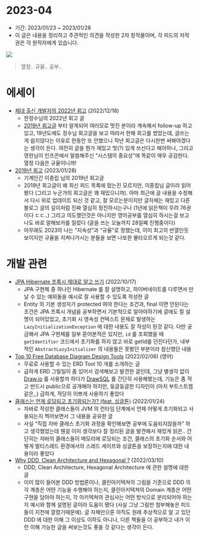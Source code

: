 # 2023-04

- 기간: 2023/01/23 ~ 2023/01/28
- 이 글은 내용을 정리하고 주관적인 의견을 작성한 2차 창작물이며, 각 피드의 저작권은 각 원작자에게 있습니다.

![](https://images.unsplash.com/photo-1610116306796-6fea9f4fae38?ixlib=rb-4.0.3&q=80&fm=jpg&crop=entropy&cs=tinysrgb)

> 열정.. 규율.. 공부..
> 

# 에세이

- [체대 출신 개발자의 2022년 회고](https://ryan-han.com/post/memoirs/memoirs2022/) (2022/12/18)
    - 한정수님의 2022년 회고 글
    - [2019년 회고글](https://ryan-han.com/post/memoirs/memoirs2019/) 부터 알게되어 여러모로 멋진 분이라 계속해서 follow-up 하고있고, 19년도에도 정수님 회고글을 보고 따라서 한해 회고를 썼었는데, 글쓰는게 쉽지않다는 이유로 한동안 또 안했으니 작년 회고글은 다시한번 써봐야겠다는 생각이 든다. 여전히 글을 뭔가 재밌고 멋(?) 있게 쓰신다고 해야하나, 그리고 영한님이 인프콘에서 말씀해주신 “시스템의 중요성”에 똑같이 매우 공감한다. 열정 다음은 규율이니까!
- [2019년 회고](https://johngrib.github.io/wiki/review/2019/?url=https://johngrib.github.io/wiki/review/2019/) (2023/01/28)
    - 기계인간 이종립 님의 2019년 회고글
    - 2019년 회고글이 왜 최신 피드 목록에 떴는진 모르지만, 이종립님 글이라 읽어봤다 (그리고 누군가의 회고글은 꽤 재밌으니까). 아마 최근에 글 내용을 수정해서 다시 위로 업데이트 되신 것 같고, 잘 모르는분이지만 글자체는 재밌고 다른 블로그 글의 깊이처럼 진짜 열심히 정진하시는구나 (1년에 읽은책이 무려 76권이다 ㄷㄷ..) 그리고 의도했던것은 아니지만 영어공부를 열심히 하시는걸 보고 나도 바로 말해보카를 질렀다 (글을 쓰는 오늘까지 28일째 진행중이다)
    - 아무래도 2023의 나는 “지속성”과 “규율”로 정했는데, 이미 최고의 반열인듯 보이지만 규율을 지켜나가시는 분들을 보면 나또한 불타오르게 되는것 같다.

# 개발 관련

- [JPA Hibernate 프록시 제대로 알고 쓰기](https://tecoble.techcourse.co.kr/post/2022-10-17-jpa-hibernate-proxy/) (2022/10/17)
    - JPA 구현체 중 하나인 Hibernate 를 잘 설명하고, 하이버네이트를 다루면서 만날 수 있는 예외들을 예시로 잘 사용할 수 있도록 작성한 글
    - Entity 의 기본 생성자가 protected 여야 한다는 조건과, final 이면 안된다는 조건은 JPA 프록시 개념을 공부하면서 기본적으로 알아야하기에 글에도 잘 설명이 되어있었고, 초기화 시 영속성 컨텍스트 문제로 발생하는 `LazyInitializationException` 에 대한 내용도 잘 작성이 된것 같다. 다만 궁금해서 JPA 구현체를 일부 뜯어본적은 있지만, `id` 를 조회했을 때 `getIdentifier` 코드에서 초기화를 하지 않고 바로 getId를 던진다던가, 내부적인 `AbstractLazyInitializer` 의 내용들은 못봤던 부분이라 참신했던 내용
- [Top 10 Free Database Diagram Design Tools](https://www.holistics.io/blog/top-5-free-database-diagram-design-tools/) (2022/02/06) (영어)
    - 무료로 사용할 수 있는 ERD Tool 10 개를 소개하는 글
    - 급하게 ERD 그릴일이 좀 있어서 검색해보고 발견한 글인데, 그냥 별생각 없이 [Draw.io](https://www.draw.io/) 를 사용할까 하다가 [DrawSQL](https://drawsql.app/) 를 간단히 사용해봤는데, 기능은 좀 적고 반드시 public으로 공개해야 하지만, 둥글둥글한 디자인이 (마치 부트스트랩같은,,) 급하게, 적당히 이쁘게 사용하기 좋았다
- [클래스는 언제 로딩되고 초기화되는가? (feat. 싱글톤)](https://velog.io/@skyepodium/%ED%81%B4%EB%9E%98%EC%8A%A4%EB%8A%94-%EC%96%B8%EC%A0%9C-%EB%A1%9C%EB%94%A9%EB%90%98%EA%B3%A0-%EC%B4%88%EA%B8%B0%ED%99%94%EB%90%98%EB%8A%94%EA%B0%80) (2022/01/24)
    - 자바로 작성한 클래스들이 JVM 의 런타임 단계에서 언제 어떻게 초기화되고 사용되는지 찍어보면서 그 내용을 공유한 글
    - 사실 “직접 자바 클래스 초기화 과정을 확인해보면 공부에 도움되지않을까” 하고 생각했었는데 웬걸 이미 생각보다 잘 정리된 글을 발견해서 재밌게 읽은.. 간단히는 자바의 클래스들이 메모리에 로딩되는 조건, 클래스의 초기화 순서와 어떻게 멀티스레드 환경에서의 스레드 세이프와 싱글톤을 보장하는지에 대한 내용이라 좋았다
- [Why DDD, Clean Architecture and Hexagonal ?](https://dataportal.kr/74) (2022/03/10)
    - DDD, Clean Architecture, Hexagonal Architecture 에 관한 설명에 대한 글
    - 이미 많이 들어본 DDD 방법론이나, 클린아키텍쳐의 그림을 기준으로 DDD 의 각 계층은 어떤 기능을 수행해야 하는지, 클린아키텍쳐의 Domain 계층은 어떤 구현을 담아야 하는지, 각 아키텍쳐의 관심사는 어떤 방식으로 분리되어야 하는지 예시와 함께 설명된 글이라 도움이 됐다 (사실 그냥 그림만 첨부해놓은 피드들이 지천에 깔렸기때문에). 글 자체만으론 아직도 원래 추상적으로 알 고 있던 DDD 에 대한 이해 그 이상도 이하도 아니나, 다른 책들을 더 공부하고 내가 이런 이해 가능한 글을 써보는것도 좋을 것 같다는 생각이 든다.
